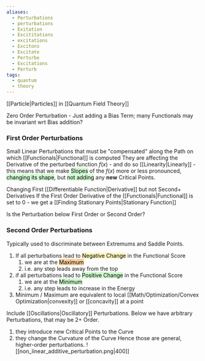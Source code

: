 ```yaml
---
aliases:
  - Perturbations
  - perturbations
  - Exitation
  - Excititations
  - excitations
  - Excitons
  - Excitate
  - Perturbe
  - Excitations
  - Perturb
tags:
  - quantum
  - theory
---
```

[[Particle|Particles]] in [[Quantum Field Theory]]


Zero Order Perturbation - Just adding a Bias Term; many Functionals may be invariant wrt Bias addition?
### First Order Perturbations
Small Linear Perturbations that must be "compensated" along the Path on which [[Functionals|Functional]] is computed 
They are affecting the Derivative of the perturbed function $f(x)$ - and do so [[Linearity|Linearly]] - this means that we make <mark style="background: #BBFABBA6;">Slopes</mark> of the $f(x)$ more or less pronounced, <mark style="background: #BBFABBA6;">changing its shape</mark>, but <mark style="background: #BBFABBA6;">not adding</mark> any **new** Critical Points. 

Changing First [[Differentiable Function|Derivative]] but not Second+ Derivatives
If the First Order Derivative of the [[Functionals|Functional]] is set to $0$ - we get a [[Finding Stationary Points|Stationary Function]] 



Is the Perturbation below First Order or Second Order?
### Second Order Perturbations
Typically used to discriminate between Extremums and Saddle Points. 
1. If all perturbations lead to <mark style="background: #FFF3A3A6;">Negative Change</mark> in the Functional Score
	1. we are at the <mark style="background: #FFB86CA6;">Maximum</mark> 
	2. i.e. any step leads away from the top
2. if all perturbations lead to <mark style="background: #BBFABBA6;">Positive Change</mark> in the Functional Score
	1. we are at the <mark style="background: #BBFABBA6;">Minimum</mark>
	2. i.e. any step leads to increase in the Energy
3. Minimum / Maximum are equivalent to local [[Math/Optimization/Convex Optimization|convexity]] or [[concavity]] at a point 

Include [[Oscillations|Oscillatory]] Perturbations.
Below we have arbitrary Perturbations, that may be $2+$ Order. 
1. they introduce new Critical Points to the Curve
2. they change the Curvature of the Curve
Hence those are general, higher-order perturbations. 
![[non_linear_additive_perturbation.png|400]]